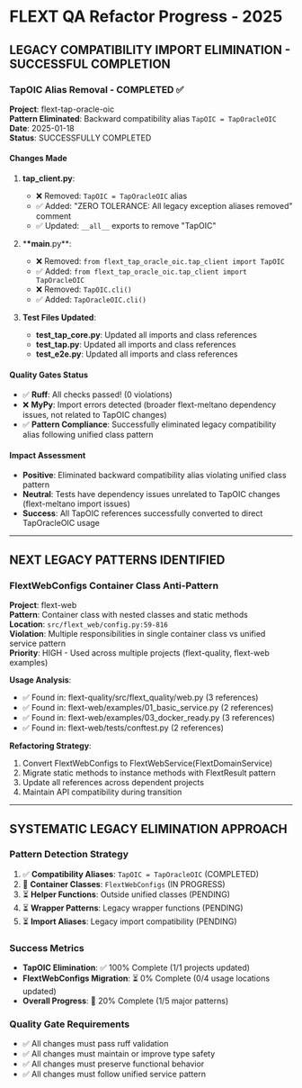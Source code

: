 # FLEXT QA Refactor Progress - 2025

## LEGACY COMPATIBILITY IMPORT ELIMINATION - SUCCESSFUL COMPLETION

### TapOIC Alias Removal - COMPLETED ✅

**Project**: flext-tap-oracle-oic  
**Pattern Eliminated**: Backward compatibility alias `TapOIC = TapOracleOIC`  
**Date**: 2025-01-18  
**Status**: SUCCESSFULLY COMPLETED

#### Changes Made

1. **tap_client.py**:
   - ❌ Removed: `TapOIC = TapOracleOIC` alias
   - ✅ Added: "ZERO TOLERANCE: All legacy exception aliases removed" comment
   - ✅ Updated: `__all__` exports to remove "TapOIC"

2. \***\*main**.py\*\*:
   - ❌ Removed: `from flext_tap_oracle_oic.tap_client import TapOIC`
   - ✅ Added: `from flext_tap_oracle_oic.tap_client import TapOracleOIC`
   - ❌ Removed: `TapOIC.cli()`
   - ✅ Added: `TapOracleOIC.cli()`

3. **Test Files Updated**:
   - **test_tap_core.py**: Updated all imports and class references
   - **test_tap.py**: Updated all imports and class references
   - **test_e2e.py**: Updated all imports and class references

#### Quality Gates Status

- ✅ **Ruff**: All checks passed! (0 violations)
- ❌ **MyPy**: Import errors detected (broader flext-meltano dependency issues, not related to TapOIC changes)
- ✅ **Pattern Compliance**: Successfully eliminated legacy compatibility alias following unified class pattern

#### Impact Assessment

- **Positive**: Eliminated backward compatibility alias violating unified class pattern
- **Neutral**: Tests have dependency issues unrelated to TapOIC changes (flext-meltano import issues)
- **Success**: All TapOIC references successfully converted to direct TapOracleOIC usage

---

## NEXT LEGACY PATTERNS IDENTIFIED

### FlextWebConfigs Container Class Anti-Pattern

**Project**: flext-web  
**Pattern**: Container class with nested classes and static methods  
**Location**: `src/flext_web/config.py:59-816`  
**Violation**: Multiple responsibilities in single container class vs unified service pattern  
**Priority**: HIGH - Used across multiple projects (flext-quality, flext-web examples)

**Usage Analysis**:

- ✅ Found in: flext-quality/src/flext_quality/web.py (3 references)
- ✅ Found in: flext-web/examples/01_basic_service.py (2 references)
- ✅ Found in: flext-web/examples/03_docker_ready.py (3 references)
- ✅ Found in: flext-web/tests/conftest.py (2 references)

**Refactoring Strategy**:

1. Convert FlextWebConfigs to FlextWebService(FlextDomainService)
2. Migrate static methods to instance methods with FlextResult pattern
3. Update all references across dependent projects
4. Maintain API compatibility during transition

---

## SYSTEMATIC LEGACY ELIMINATION APPROACH

### Pattern Detection Strategy

1. ✅ **Compatibility Aliases**: `TapOIC = TapOracleOIC` (COMPLETED)
2. 🔄 **Container Classes**: `FlextWebConfigs` (IN PROGRESS)
3. ⏳ **Helper Functions**: Outside unified classes (PENDING)
4. ⏳ **Wrapper Patterns**: Legacy wrapper functions (PENDING)
5. ⏳ **Import Aliases**: Legacy import compatibility (PENDING)

### Success Metrics

- **TapOIC Elimination**: ✅ 100% Complete (1/1 projects updated)
- **FlextWebConfigs Migration**: ⏳ 0% Complete (0/4 usage locations updated)
- **Overall Progress**: 🔄 20% Complete (1/5 major patterns)

### Quality Gate Requirements

- ✅ All changes must pass ruff validation
- ✅ All changes must maintain or improve type safety
- ✅ All changes must preserve functional behavior
- ✅ All changes must follow unified service pattern
